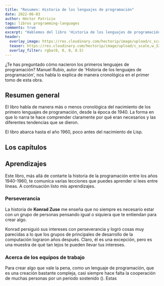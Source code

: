 ```yaml
---
title: "Resumen: Historia de los lenguajes de programación"
date: 2022-06-03
author: Héctor Patricio
tags: libros programming-languages
comments: true
excerpt: "Hablemos del libro 'Historia de los lenguajes de programación' de Manuel Rubio, que nos cuenta acerca del nacimiento de los primeros lenguajes."
header:
  overlay_image: https://res.cloudinary.com/hectorip/image/upload/c_scale,w_1280/v1654281870/jr-korpa-9XngoIpxcEo-unsplash_c6yihq.jpg
  teaser: https://res.cloudinary.com/hectorip/image/upload/c_scale,w_320/v1654281870/jr-korpa-9XngoIpxcEo-unsplash_c6yihq.jpg
  overlay_filter: rgba(0, 0, 0, 0.5)
---
```


¿Te has preguntado cómo nacieron los primeros lenguajes de programación? Manuel Rubio, autor de 'Historia de los lenguajes de programación', nos habla lo explica de manera cronológica en el primer tomo de esta obra.

## Resumen general

El libro habla de manera más o menos cronológica del nacimiento de los primero lenguajes de programación, desde la época de 1940. La forma en que lo narra te hace comprender claramente por qué eran necesarios y las diferentes tendencias que se dieron.

El libro abarca hasta el año 1960, poco antes del nacimiento de Lisp.

## Los capítulos

## Aprendizajes

Este libro, más allá de contarte la historia de la programación entre los años 1940-1960, te comunica varias lecciones que puedes aprender si lees entre líneas. A continuación listo mis aprendizajes.

### Perseverancia

La historia de **Konrad Zuse** me enseña que no siempre es necesario estar con un grupo de personas pensando igual o siquiera que te entiendan para crear algo.

Konrad persiguió sus intereses con perseverancia y logró cosas muy parecidas a lo que los grupos de principales de desarrollo de la computación lograron años después. Claro, él es una excepción, pero es una muestra de qué tan lejos te pueden llevar tus intereses.

### Acerca de los equipos de trabajo

Para crear algo que vale la pena, como un lenguaje de programación, que es una creación bastante compleja, casi siempre hace falta la cooperación de muchas personas por un periodo sostenido (). Estas
